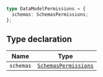 ```ts
type DataModelPermissions = {
  schemas: SchemasPermissions;
};
```

## Type declaration

| Name | Type |
| ------ | ------ |
| <a id="schemas"></a> `schemas` | [`SchemasPermissions`](SchemasPermissions.md) |
